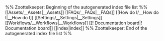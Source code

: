 %% Zoottelkeeper: Beginning of the autogenerated index file list  %%
[[Assets/__Assets|__Assets]]
[[FAQs/__FAQs|__FAQs]]
[[How do I/__How do I|__How do I]]
[[Settings/__Settings|__Settings]]
[[Workflows/__Workflows|__Workflows]]
[[! Documentation board|! Documentation board]]
[[index|index]]
%% Zoottelkeeper: End of the autogenerated index file list  %%
